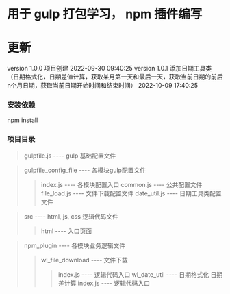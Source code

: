 # 用于 gulp 打包学习， npm 插件编写

# 更新
version 1.0.0
项目创建               2022-09-30 09:40:25
version 1.0.1
添加日期工具类 （日期格式化，日期差值计算，获取某月第一天和最后一天，获取当前日期的前后n个月日期，获取当前日期开始时间和结束时间）           2022-10-09 17:40:25


### 安装依赖  
npm install

### 项目目录
>gulpfile.js ---- gulp 基础配置文件

>gulpfile_config_file ----  各模块gulp配置文件
>>index.js ---- 各模块配置入口
>>common.js ---- 公共配置文件
>>file_load.js ---- 文件下载配置文件
>>date_util.js ---- 日期工具类配置文件

>src ---- html, js, css 逻辑代码文件
>> html ---- 入口页面

>npm_plugin ---- 各模块业务逻辑文件
>> wl_file_download ---- 文件下载
>>> index.js ---- 逻辑代码入口
>> wl_date_util ---- 日期格式化 日期差计算
>>> index.js ---- 逻辑代码入口
